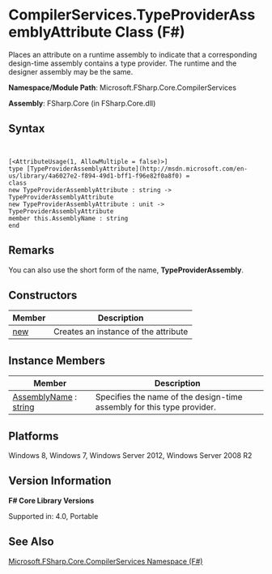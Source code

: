 # CompilerServices.TypeProviderAssemblyAttribute Class (F#)

Places an attribute on a runtime assembly to indicate that a corresponding design-time assembly contains a type provider. The runtime and the designer assembly may be the same.

**Namespace/Module Path**: Microsoft.FSharp.Core.CompilerServices

**Assembly**: FSharp.Core (in FSharp.Core.dll)


## Syntax


```


[<AttributeUsage(1, AllowMultiple = false)>]
type [TypeProviderAssemblyAttribute](http://msdn.microsoft.com/en-us/library/4a6027e2-f894-49d1-bff1-f96e82f0a8f0) =
class
new TypeProviderAssemblyAttribute : string -> TypeProviderAssemblyAttribute
new TypeProviderAssemblyAttribute : unit -> TypeProviderAssemblyAttribute
member this.AssemblyName : string
end

```



## Remarks
You can also use the short form of the name, **TypeProviderAssembly**.


## Constructors


|Member|Description|
|------|-----------|
|[new](http://msdn.microsoft.com/en-us/library/ae7daf6f-4c71-4032-9046-ffceeb8f408a)|Creates an instance of the attribute|

## Instance Members


|Member|Description|
|------|-----------|
|[AssemblyName](http://msdn.microsoft.com/en-us/library/0a6c14d2-8566-4796-9f96-a8d6dc541016) : [string](http://msdn.microsoft.com/en-us/library/12b97856-ec80-4f70-a018-afb0753f755a)|Specifies the name of the design-time assembly for this type provider.|

## Platforms
Windows 8, Windows 7, Windows Server 2012, Windows Server 2008 R2


## Version Information
**F# Core Library Versions**

Supported in: 4.0, Portable




## See Also
[Microsoft.FSharp.Core.CompilerServices Namespace &#40;F&#35;&#41;](Microsoft.FSharp.Core.CompilerServices-Namespace-%28FSharp%29.md)

